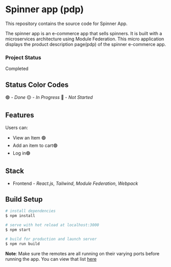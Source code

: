 # Spinner app (pdp)
This repository contains the source code for Spinner App.

The spinner app is an e-commerce app that sells spinners. It is built with a microservices architecture using Module Federation. This micro application displays the product description page(pdp) of the spinner e-commerce app.

### Project Status
Completed

## Status Color Codes
🟢 - _Done_
🟡 - _In Progress_
🔴 - _Not Started_

## Features
Users can:
- View an Item 🟢
- Add an item to cart🟢
- Log in🟢

## Stack
- Frontend - _React.js_, _Tailwind_, _Module Federation_, _Webpack_

## Build Setup

```bash
# install dependencies
$ npm install

# serve with hot reload at localhost:3000
$ npm start

# build for production and launch server
$ npm run build

```

**Note**: Make sure the remotes are all running on their varying ports before running the app. You can view that list [here](https://github.com/ty-codes/spinner-pdp/blob/main/webpack.config.js)
